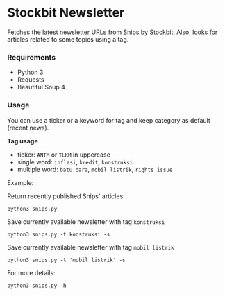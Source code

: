 # Stockbit Newsletter

Fetches the latest newsletter URLs from [Snips](https://snips.stockbit.com/) by Stockbit. Also, looks for articles related to some topics using a tag.

### Requirements

- Python 3
- Requests
- Beautiful Soup 4

### Usage

You can use a ticker or a keyword for tag and keep category as default (recent news).

**Tag usage**

- ticker: `ANTM` or `TLKM` in uppercase
- single word: `inflasi`, `kredit`, `konstruksi`
- multiple word: `batu bara`, `mobil listrik`, `rights issue`

Example:

Return recently published Snips' articles:

```
python3 snips.py
```

Save currently available newsletter with tag `konstruksi`

```
python3 snips.py -t konstruksi -s
```

Save currently available newsletter with tag `mobil listrik`

```
python3 snips.py -t 'mobil listrik' -s
```

For more details:

```
python3 snips.py -h
```

